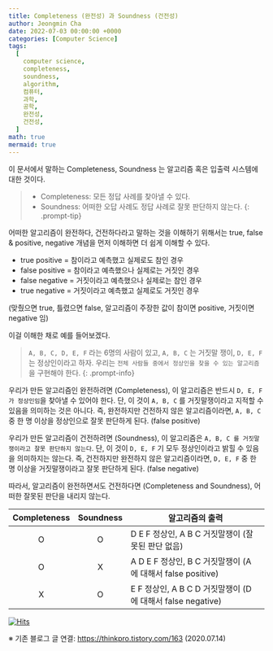 ```yaml
---
title: Completeness (완전성) 과 Soundness (건전성)
author: Jeongmin Cha
date: 2022-07-03 00:00:00 +0000
categories: [Computer Science]
tags:
  [
    computer science,
    completeness,
    soundness,
    algorithm,
    컴퓨터,
    과학,
    공학,
    완전성,
    건전성,
  ]
math: true
mermaid: true
---
```


이 문서에서 말하는 Completeness, Soundness 는 알고리즘 혹은 입출력 시스템에 대한 것이다.

> - Completeness: 모든 정답 사례를 찾아낼 수 있다.
> - Soundness: 어떠한 오답 사례도 정답 사례로 잘못 판단하지 않는다.
{: .prompt-tip}

어떠한 알고리즘이 완전하다, 건전하다라고 말하는 것을 이해하기 위해서는 true, false & positive, negative 개념을 먼저 이해하면 더 쉽게 이해할 수 있다.

- true positive = 참이라고 예측했고 실제로도 참인 경우
- false positive = 참이라고 예측했으나 실제로는 거짓인 경우
- false negative = 거짓이라고 예측했으나 실제로는 참인 경우
- true negative = 거짓이라고 예측했고 실제로도 거짓인 경우

(맞췄으면 true, 틀렸으면 false, 알고리즘이 주장한 값이 참이면 positive, 거짓이면 negative 임)

이걸 이해한 채로 예를 들어보겠다.

> `A, B, C, D, E, F` 라는 6명의 사람이 있고, `A, B, C` 는 거짓말 쟁이, `D, E, F` 는 정상인이라고 하자. 우리는 `전체 사람들 중에서 정상인을 찾을 수 있는 알고리즘`을 구현해야 한다.
{: .prompt-info}

우리가 만든 알고리즘인 완전하려면 (Completeness), 이 알고리즘은 반드시 `D, E, F 가 정상인임`을 찾아낼 수 있어야 한다. 단, 이 것이 `A, B, C` 를 거짓말쟁이라고 지적할 수 있음을 의미하는 것은 아니다. 즉, 완전하지만 건전하지 않은 알고리즘이라면, `A, B, C` 중 한 명 이상을 정상인으로 잘못 판단하게 된다. (false positive)

우리가 만든 알고리즘이 건전하려면 (Soundness), 이 알고리즘은 `A, B, C 를 거짓말쟁이라고 잘못 판단하지 않는다`. 단, 이 것이 `D, E, F` 기 모두 정상인이라고 밝힐 수 있음을 의미하지는 않는다. 즉, 건전하지만 완전하지 않은 알고리즘이라면, `D, E, F` 중 한 명 이상을 거짓말쟁이라고 잘못 판단하게 된다. (false negative)

따라서, 알고리즘이 완전하면서도 건전하다면 (Completeness and Soundness), 어떠한 잘못된 판단을 내리지 않는다.

| Completeness | Soundness | 알고리즘의 출력                                             |
| :----------: | :-------: | ----------------------------------------------------------- |
|      O       |     O     | D E F 정상인, A B C 거짓말쟁이 (잘못된 판단 없음)           |
|      O       |     X     | A D E F 정상인, B C 거짓말쟁이 (A 에 대해서 false positive) |
|      X       |     O     | E F 정상인, A B C D 거짓말쟁이 (D 에 대해서 false negative) |

[![Hits](https://hits.seeyoufarm.com/api/count/incr/badge.svg?url=https%3A%2F%2Fjeongmincha.github.io%2Fposts%2F00004%2F&count_bg=%2379C83D&title_bg=%23555555&icon=&icon_color=%23E7E7E7&title=hits&edge_flat=false)](https://hits.seeyoufarm.com)

※ 기존 블로그 글 연결: https://thinkpro.tistory.com/163 (2020.07.14)
